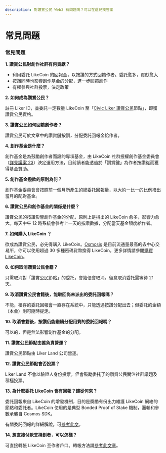 ```yaml
---
description: 對讚賞公民 Web3 有問題嗎？可以在這兒找答案
---
```


# 常見問題

### 常見問題

**1. 讚賞公民對創作社群有何貢獻？**

* 利用委託 LikeCoin 的回報金，以按讚的方式回饋作者。委託愈多，貢獻愈大
* 按讚同時也影響創作基金的分配，進一步回饋創作
* 有權參與社群投票，決定政策

**2. 如何成為讚賞公民？**

註冊 Liker ID，並委託一定數量 LikeCoin 至「[Civic Liker 讚賞公民](https://likecoin.bigdipper.live/validators/likevaloper1jxpfche2386a6m0kvfpj6xq9zlrjtuqwz2rnug)節點」，即獲讚賞公民資格。

**3. 讚賞公民如何回饋創作者？**

讚賞公民可於文章中的讚賞鍵按讚，分配委託回報金給作者。

**4. 創作基金是什麼？**

創作基金是為鼓勵創作者而設的專項基金，由 LikeCoin 社群授權創作基金委員會 （[詳見議案 23](https://likecoin.bigdipper.live/proposals/23)）決定運用方法，目前讀者能透過於「讚賞鍵」為作者按讚從而獲得基金贊助。

**5. 創作基金撥款的原則為何？**

創作基金委員會會按照前一個月所產生的總委托回報量，以大約一比一的比例撥出當月的配對基金。

**6. 讚賞公民和創作基金的關係是什麼？**

讚賞公民的按讚影響創作基金的分配，原則上是捐出的 LikeCoin 愈多，影響力愈大。每天中午 12 時系統會參考上一天的按讚數據，分配當天基金額度給作者。

**7. 如何購入 LikeCoin ？**

欲成為讚賞公民，必先得購入 LikeCoin。[Osmosis](../../guides/trade/trade-in-osmosis.md) 是目前流通量最高的去中心交易所，你可以使用超過 30 多種密碼貨幣換得 LikeCoin。更多詳情請參閱[購買 LikeCoin](../../guides/trade/buy-likecoin.md)。

**8. 如何取消讚賞公民會籍？**

只需取消對「讚賞公民節點」的委托，會籍便會取消。留意取消委托需等待 21 天。

**9. 取消讚賞公民會籍後，能取回尚未派出的委託回報嗎？**

不能，積存的委託回報會一直存在系統中，只能透過按讚分配出去；但委託的金額（本金）則可隨時提走。

**10. 取消會籍後，按讚仍能繼續分配用剩的委託回報嗎？**

可以的，但是無法影響創作基金的分配。

**11. 讚賞公民節點由誰負責營運？**

讚賞公民節點由 Liker Land 公司營運。

**12. 讚賞公民節點會否投票？**

Liker Land 不會以驗證人身份投票，但會鼓勵委托了的讚賞公民關注社群議題及積極投票。

**13. 為什麼委托 LikeCoin 會有回報？錢從何來？**

委託回報來自 LikeCoin 的增發機制，目的是奬勵有份出力維護 LikeCoin 網絡的節點和委託者。LikeCoin 使用的是典型 Bonded Proof of Stake 機制，邏輯和參數承襲自 Cosmos SDK。

有關委託回報的詳細解說，可[參考此文](../../guides/stake/where-comes-the-likecoin-rewards.md)。

**14. 想直接付款支持創者，可以怎樣？**

可直接轉帳 LikeCoin 至作者戶口。轉帳方法請[參考此文章](../../guides/wallet/like-pay.md)。
